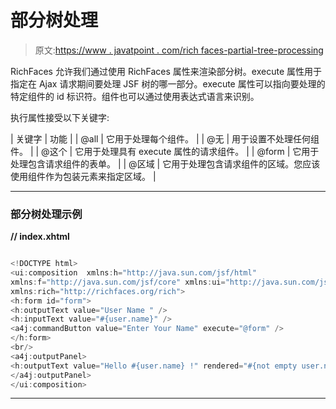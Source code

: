 # 部分树处理

> 原文:[https://www . javatpoint . com/rich faces-partial-tree-processing](https://www.javatpoint.com/richfaces-partial-tree-processing)

RichFaces 允许我们通过使用 RichFaces 属性来渲染部分树。execute 属性用于指定在 Ajax 请求期间要处理 JSF 树的哪一部分。execute 属性可以指向要处理的特定组件的 id 标识符。组件也可以通过使用表达式语言来识别。

执行属性接受以下关键字:

| 关键字 | 功能 |
| @all | 它用于处理每个组件。 |
| @无 | 用于设置不处理任何组件。 |
| @这个 | 它用于处理具有 execute 属性的请求组件。 |
| @form | 它用于处理包含请求组件的表单。 |
| @区域 | 它用于处理包含请求组件的区域。您应该使用<region>组件作为包装元素来指定区域。</region> |

* * *

### 部分树处理示例

**// index.xhtml**

```java

<!DOCTYPE html>
<ui:composition  xmlns:h="http://java.sun.com/jsf/html"
xmlns:f="http://java.sun.com/jsf/core" xmlns:ui="http://java.sun.com/jsf/facelets" xmlns:a4j="http://richfaces.org/a4j"
xmlns:rich="http://richfaces.org/rich">
<h:form id="form">
<h:outputText value="User Name " />
<h:inputText value="#{user.name}" />
<a4j:commandButton value="Enter Your Name" execute="@form" />
</h:form>
<br/>
<a4j:outputPanel>
<h:outputText value="Hello #{user.name} !" rendered="#{not empty user.name}" />
</a4j:outputPanel>
</ui:composition>

```

* * *